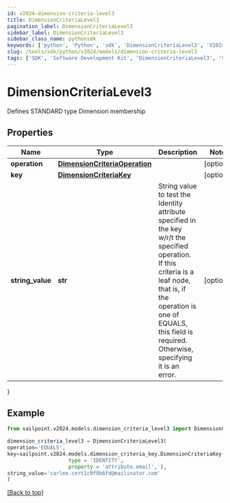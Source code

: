 ```yaml
---
id: v2024-dimension-criteria-level3
title: DimensionCriteriaLevel3
pagination_label: DimensionCriteriaLevel3
sidebar_label: DimensionCriteriaLevel3
sidebar_class_name: pythonsdk
keywords: ['python', 'Python', 'sdk', 'DimensionCriteriaLevel3', 'V2024DimensionCriteriaLevel3'] 
slug: /tools/sdk/python/v2024/models/dimension-criteria-level3
tags: ['SDK', 'Software Development Kit', 'DimensionCriteriaLevel3', 'V2024DimensionCriteriaLevel3']
---
```


# DimensionCriteriaLevel3

Defines STANDARD type Dimension membership

## Properties

Name | Type | Description | Notes
------------ | ------------- | ------------- | -------------
**operation** | [**DimensionCriteriaOperation**](dimension-criteria-operation) |  | [optional] 
**key** | [**DimensionCriteriaKey**](dimension-criteria-key) |  | [optional] 
**string_value** | **str** | String value to test the Identity attribute specified in the key w/r/t the specified operation. If this criteria is a leaf node, that is, if the operation is one of EQUALS, this field is required. Otherwise, specifying it is an error. | [optional] 
}

## Example

```python
from sailpoint.v2024.models.dimension_criteria_level3 import DimensionCriteriaLevel3

dimension_criteria_level3 = DimensionCriteriaLevel3(
operation='EQUALS',
key=sailpoint.v2024.models.dimension_criteria_key.DimensionCriteriaKey(
                    type = 'IDENTITY', 
                    property = 'attribute.email', ),
string_value='carlee.cert1c9f9b6fd@mailinator.com'
)

```
[[Back to top]](#) 


